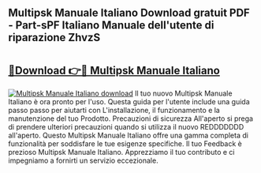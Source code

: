 ## Multipsk Manuale Italiano Download gratuit PDF - Part-sPF Italiano Manuale dell'utente di riparazione ZhvzS

# <h2><a href="http://dfbjl8.blite.top/?on=Multipsk+Manuale+Italiano">🔗Download 👉🔴 Multipsk Manuale Italiano</a></h2>

[![Multipsk Manuale Italiano download](https://i.imgur.com/lujVjoI.png)](http://dfbjl8.blite.top/?on=Multipsk+Manuale+Italiano)
Il tuo nuovo Multipsk Manuale Italiano è ora pronto per l'uso. Questa guida per l'utente include una guida passo passo per aiutarti con L'installazione, il funzionamento e la manutenzione del tuo Prodotto. Precauzioni di sicurezza All'aperto si prega di prendere ulteriori precauzioni quando si utilizza il nuovo REDDDDDDD all'aperto. Questo Multipsk Manuale Italiano offre una gamma completa di funzionalità per soddisfare le tue esigenze specifiche. Il tuo Feedback è prezioso Multipsk Manuale Italiano. Apprezziamo il tuo contributo e ci impegniamo a fornirti un servizio eccezionale.
